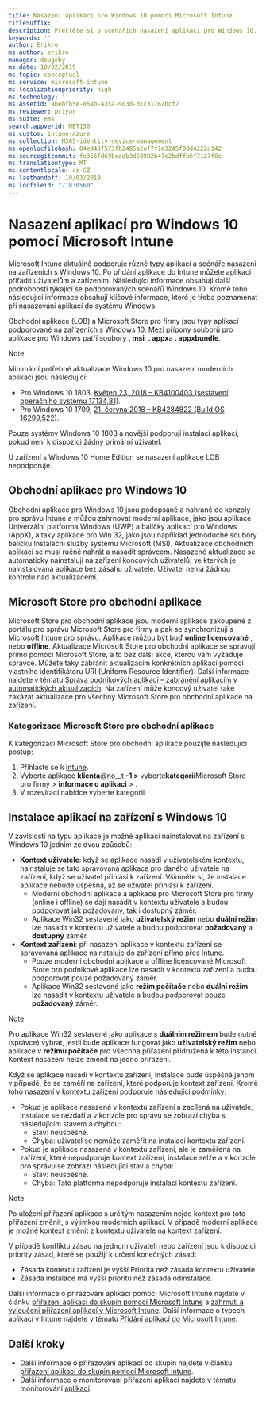 ```yaml
---
title: Nasazení aplikací pro Windows 10 pomocí Microsoft Intune
titleSuffix: ''
description: Přečtěte si o scénářích nasazení aplikací pro Windows 10, které jsou dostupné v Microsoft Intune.
keywords: ''
author: Erikre
ms.author: erikre
manager: dougeby
ms.date: 10/02/2019
ms.topic: conceptual
ms.service: microsoft-intune
ms.localizationpriority: high
ms.technology: ''
ms.assetid: abebfb5e-054b-435a-903d-d1c31767bcf2
ms.reviewer: priyar
ms.suite: ems
search.appverid: MET150
ms.custom: intune-azure
ms.collection: M365-identity-device-management
ms.openlocfilehash: 04e943f573fb2485a2ef7f1e3245f08d4222d142
ms.sourcegitcommit: fc356fd69beaeb3d69982b47e2bdffb6f7127f8c
ms.translationtype: MT
ms.contentlocale: cs-CZ
ms.lasthandoff: 10/03/2019
ms.locfileid: "71830560"
---
```

# <a name="windows-10-app-deployment-using-microsoft-intune"></a>Nasazení aplikací pro Windows 10 pomocí Microsoft Intune 

Microsoft Intune aktuálně podporuje různé typy aplikací a scénáře nasazení na zařízeních s Windows 10. Po přidání aplikace do Intune můžete aplikaci přiřadit uživatelům a zařízením. Následující informace obsahují další podrobnosti týkající se podporovaných scénářů Windows 10. Kromě toho následující informace obsahují klíčové informace, které je třeba poznamenat při nasazování aplikací do systému Windows. 

Obchodní aplikace (LOB) a Microsoft Store pro firmy jsou typy aplikací podporované na zařízeních s Windows 10. Mezi přípony souborů pro aplikace pro Windows patří soubory **. msi**, **. appx**a **. appxbundle**.  

> [!Note]
> Minimální potřebné aktualizace Windows 10 pro nasazení moderních aplikací jsou následující:
> - Pro Windows 10 1803, [Květen 23, 2018 – KB4100403 (sestavení operačního systému 17134,81)](https://support.microsoft.com/help/4100403/windows-10-update-kb4100403).
> - Pro Windows 10 1709, [21. června 2018 – KB4284822 (Build OS 16299,522)](https://support.microsoft.com/help/4284822).
>
> Pouze systémy Windows 10 1803 a novější podporují instalaci aplikací, pokud není k dispozici žádný primární uživatel.
>
> U zařízení s Windows 10 Home Edition se nasazení aplikace LOB nepodporuje.

## <a name="windows-10-line-of-business-apps"></a>Obchodní aplikace pro Windows 10

Obchodní aplikace pro Windows 10 jsou podepsané a nahrané do konzoly pro správu Intune a můžou zahrnovat moderní aplikace, jako jsou aplikace Univerzální platforma Windows (UWP) a balíčky aplikací pro Windows (AppX), a taky aplikace pro Win 32, jako jsou například jednoduché soubory balíčku Instalační služby systému Microsoft (MSI). Aktualizace obchodních aplikací se musí ručně nahrát a nasadit správcem. Nasazené aktualizace se automaticky nainstalují na zařízení koncových uživatelů, ve kterých je nainstalovaná aplikace bez zásahu uživatele. Uživatel nemá žádnou kontrolu nad aktualizacemi. 

## <a name="microsoft-store-for-business-apps"></a>Microsoft Store pro obchodní aplikace

Microsoft Store pro obchodní aplikace jsou moderní aplikace zakoupené z portálu pro správu Microsoft Store pro firmy a pak se synchronizují s Microsoft Intune pro správu. Aplikace můžou být buď **online licencované** , nebo **offline**. Aktualizace Microsoft Store pro obchodní aplikace se spravují přímo pomocí Microsoft Store, a to bez další akce, kterou vám vyžaduje správce. Můžete taky zabránit aktualizacím konkrétních aplikací pomocí vlastního identifikátoru URI (Uniform Resource Identifier). Další informace najdete v tématu [Správa podnikových aplikací – zabránění aplikacím v automatických aktualizacích](https://docs.microsoft.com/windows/client-management/mdm/enterprise-app-management#prevent-app-from-automatic-updates). Na zařízení může koncový uživatel také zakázat aktualizace pro všechny Microsoft Store pro obchodní aplikace na zařízení. 

### <a name="categorize-microsoft-store-for-business-apps"></a>Kategorizace Microsoft Store pro obchodní aplikace 
K kategorizaci Microsoft Store pro obchodní aplikace použijte následující postup: 

1. Přihlaste se k [Intune](https://go.microsoft.com/fwlink/?linkid=2090973).
2. Vyberte aplikace **klienta**@no__t **-1 >** vyberte**kategorii**Microsoft Store pro firmy > **informace o aplikaci** > . 
3. V rozevírací nabídce vyberte kategorii.

## <a name="installing-apps-on-windows-10-devices"></a>Instalace aplikací na zařízení s Windows 10
V závislosti na typu aplikace je možné aplikaci nainstalovat na zařízení s Windows 10 jedním ze dvou způsobů:

- **Kontext uživatele**: když se aplikace nasadí v uživatelském kontextu, nainstaluje se tato spravovaná aplikace pro daného uživatele na zařízení, když se uživatel přihlásí k zařízení. Všimněte si, že instalace aplikace nebude úspěšná, až se uživatel přihlásí k zařízení. 
  - Moderní obchodní aplikace a aplikace pro Microsoft Store pro firmy (online i offline) se dají nasadit v kontextu uživatele a budou podporovat jak požadovaný, tak i dostupný záměr.
  - Aplikace Win32 sestavené jako **uživatelský režim** nebo **duální režim** lze nasadit v kontextu uživatele a budou podporovat **požadovaný** a **dostupný** záměr. 
- **Kontext zařízení**: při nasazení aplikace v kontextu zařízení se spravovaná aplikace nainstaluje do zařízení přímo přes Intune.
  - Pouze moderní obchodní aplikace a offline licencované Microsoft Store pro podnikové aplikace lze nasadit v kontextu zařízení a budou podporovat pouze požadovaný záměr.
  - Aplikace Win32 sestavené jako **režim počítače** nebo **duální režim** lze nasadit v kontextu uživatele a budou podporovat pouze **požadovaný** záměr.

> [!NOTE]
> Pro aplikace Win32 sestavené jako aplikace s **duálním režimem** bude nutné (správce) vybrat, jestli bude aplikace fungovat jako **uživatelský režim** nebo aplikace v **režimu počítače** pro všechna přiřazení přidružená k této instanci. Kontext nasazení nelze změnit na jedno přiřazení.  

Když se aplikace nasadí v kontextu zařízení, instalace bude úspěšná jenom v případě, že se zaměří na zařízení, které podporuje kontext zařízení. Kromě toho nasazení v kontextu zařízení podporuje následující podmínky:
- Pokud je aplikace nasazená v kontextu zařízení a zacílená na uživatele, instalace se nezdaří a v konzole pro správu se zobrazí chyba s následujícím stavem a chybou:
  - Stav: neúspěšné.
  - Chyba: uživatel se nemůže zaměřit na instalaci kontextu zařízení.
- Pokud je aplikace nasazená v kontextu zařízení, ale je zaměřená na zařízení, které nepodporuje kontext zařízení, instalace selže a v konzole pro správu se zobrazí následující stav a chyba:
  - Stav: neúspěšné.
  - Chyba: Tato platforma nepodporuje instalaci kontextu zařízení. 

> [!Note]
> Po uložení přiřazení aplikace s určitým nasazením nejde kontext pro toto přiřazení změnit, s výjimkou moderních aplikací. V případě moderní aplikace je možné kontext změnit z kontextu uživatele na kontext zařízení. 

V případě konfliktu zásad na jednom uživateli nebo zařízení jsou k dispozici priority zásad, které se použijí k určení konečných zásad:
- Zásada kontextu zařízení je vyšší Priorita než zásada kontextu uživatele. 
- Zásada instalace má vyšší prioritu než zásada odinstalace.

Další informace o přiřazování aplikací pomocí Microsoft Intune najdete v článku [přiřazení aplikací do skupin pomocí Microsoft Intune](apps-deploy.md) a [zahrnutí a vyloučení přiřazení aplikací v Microsoft Intune](apps-inc-exl-assignments.md). Další informace o typech aplikací v Intune najdete v tématu [Přidání aplikací do Microsoft Intune](apps-add.md).

## <a name="next-steps"></a>Další kroky

- Další informace o přiřazování aplikací do skupin najdete v článku [přiřazení aplikací do skupin pomocí Microsoft Intune](apps-deploy.md).
- Další informace o monitorování přiřazení aplikací najdete v tématu monitorování [aplikací](apps-monitor.md).
